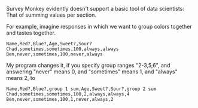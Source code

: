 Survey Monkey evidently doesn't support a basic tool of data scientists: That of summing values per section.

For example, imagine responses in which we want to group colors together and tastes together.

    Name,Red?,Blue?,Age,Sweet?,Sour?
    Chad,sometimes,sometimes,100,always,always
    Ben,never,sometimes,100,never,always

My program changes it,
if you specify group ranges "2-3,5,6", and
answering "never" means 0, and
"sometimes" means 1, and 
"always" means 2,
to

    Name,Red?,Blue?,group 1 sum,Age,Sweet?,Sour?,group 2 sum
    Chad,sometimes,sometimes,100,2,always,always,4
    Ben,never,sometimes,100,1,never,always,2
